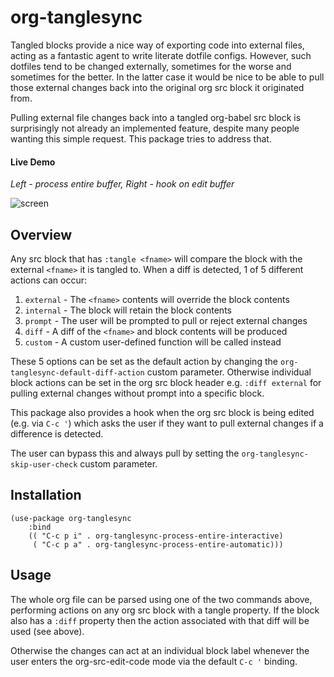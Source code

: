 # org-tanglesync

<!-- [![MELPA](http://melpa.org/packages/terminal-toggle-badge.svg)](http://melpa.org/#/org-tanglesync.el) -->

Tangled blocks provide a nice way of exporting code into external files, acting as a fantastic agent to write literate dotfile configs. However, such dotfiles tend to be changed externally, sometimes for the worse and sometimes for the better. In the latter case it would be nice to be able to pull those external changes back into the original org src block it originated from.

Pulling external file changes back into a tangled org-babel src block is surprisingly not already an implemented feature, despite many people wanting this simple request.  This package tries to address that.

#### Live Demo
*Left - process entire buffer, Right - hook on edit buffer*

![screen](https://user-images.githubusercontent.com/20641402/63469413-7335e480-c46a-11e9-8a00-1825676f3b2d.gif)


## Overview 

Any src block that has `:tangle <fname>` will compare the block with the external `<fname>` it is tangled to.  When a diff is detected, 1 of 5 different actions can occur:
   1. `external` - The `<fname>` contents will override the block contents
   2. `internal` - The block will retain the block contents
   3. `prompt` - The user will be prompted to pull or reject external changes
   4. `diff` - A diff of the `<fname>` and block contents will be produced
   5. `custom` - A custom user-defined function will be called instead

These 5 options can be set as the default action by changing the `org-tanglesync-default-diff-action` custom parameter.  Otherwise individual block actions can be set in the org src block header e.g. `:diff external` for pulling external changes without prompt into a specific block.

This package also provides a hook when the org src block is being edited (e.g. via `C-c '`) which asks the user if they want to pull external changes if a difference is detected.

The user can bypass this and always pull by setting the `org-tanglesync-skip-user-check` custom parameter.

## Installation

```elisp
(use-package org-tanglesync
    :bind
    (( "C-c p i" . org-tanglesync-process-entire-interactive)
     ( "C-c p a" . org-tanglesync-process-entire-automatic)))
```

## Usage

The whole org file can be parsed using one of the two commands above, performing actions on any org src block with a tangle property. If the block also has a `:diff` property then the action associated with that diff will be used (see above).

Otherwise the changes can act at an individual block label whenever the user enters the org-src-edit-code mode via the default `C-c '` binding.
